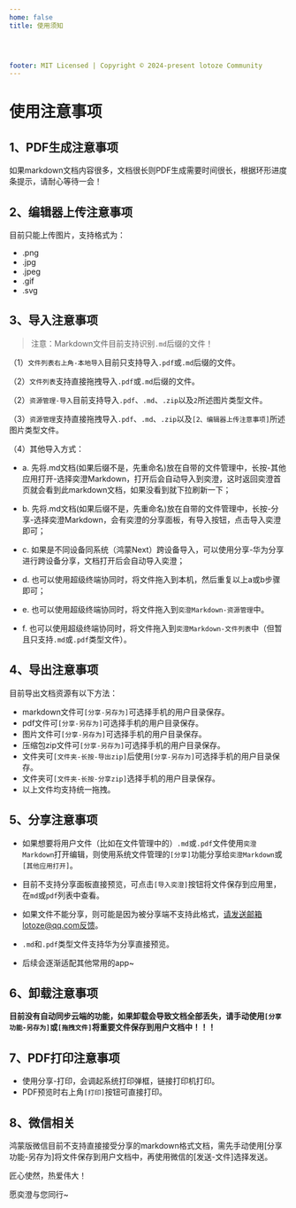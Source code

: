 ```yaml
---
home: false
title: 使用须知


  

footer: MIT Licensed | Copyright © 2024-present lotoze Community
---
```


# 使用注意事项

## 1、PDF生成注意事项

如果markdown文档内容很多，文档很长则PDF生成需要时间很长，根据环形进度条提示，请耐心等待一会！



## 2、编辑器上传注意事项

目前只能上传图片，支持格式为：
- .png
- .jpg
- .jpeg
- .gif
- .svg



## 3、导入注意事项

> 注意：Markdown文件目前支持识别`.md`后缀的文件！

（1）`文件列表右上角-本地导入`目前只支持导入`.pdf`或`.md`后缀的文件。

（2）`文件列表`支持直接拖拽导入`.pdf`或`.md`后缀的文件。

（2）`资源管理-导入`目前支持导入`.pdf`、`.md`、`.zip`以及`2`所述图片类型文件。

（3）`资源管理`支持直接拖拽导入`.pdf`、`.md`、`.zip`以及`[2、编辑器上传注意事项]`所述图片类型文件。

（4）其他导入方式：

- a. 先将.md文档(如果后缀不是，先重命名)放在自带的文件管理中，长按-其他应用打开-选择奕澄Markdown，打开后会自动导入到奕澄，这时返回奕澄首页就会看到此markdown文档，如果没看到就下拉刷新一下；
- b. 先将.md文档(如果后缀不是，先重命名)放在自带的文件管理中，长按-分享-选择奕澄Markdown，会有奕澄的分享面板，有导入按钮，点击导入奕澄即可；

- c. 如果是不同设备同系统（鸿蒙Next）跨设备导入，可以使用分享-华为分享进行跨设备分享，文档打开后会自动导入奕澄；

- d. 也可以使用超级终端协同时，将文件拖入到本机，然后重复以上a或b步骤即可；

- e. 也可以使用超级终端协同时，将文件拖入到`奕澄Markdown-资源管理`中。

- f. 也可以使用超级终端协同时，将文件拖入到`奕澄Markdown-文件列表`中（但暂且只支持`.md`或`.pdf`类型文件）。



## 4、导出注意事项

目前导出文档资源有以下方法：

- markdown文件可`[分享-另存为]`可选择手机的用户目录保存。
- pdf文件可`[分享-另存为]`可选择手机的用户目录保存。
- 图片文件可`[分享-另存为]`可选择手机的用户目录保存。
- 压缩包zip文件可`[分享-另存为]`可选择手机的用户目录保存。
- 文件夹可`[文件夹-长按-导出zip]`后使用`[分享-另存为]`可选择手机的用户目录保存。
- 文件夹可`[文件夹-长按-分享zip]`选择手机的用户目录保存。
- 以上文件均支持统一拖拽。



## 5、分享注意事项
- 如果想要将用户文件（比如在文件管理中的）`.md`或`.pdf`文件使用`奕澄Markdown`打开编辑，则使用系统文件管理的`[分享]`功能分享给`奕澄Markdown`或`[其他应用打开]`。

- 目前不支持分享面板直接预览，可点击`[导入奕澄]`按钮将文件保存到应用里，在`md`或`pdf`列表中查看。

- 如果文件不能分享，则可能是因为被分享端不支持此格式，请发送邮箱lotoze@qq.com反馈。

- `.md`和`.pdf`类型文件支持华为分享直接预览。

- 后续会逐渐适配其他常用的app~



## 6、卸载注意事项

**目前没有自动同步云端的功能，如果卸载会导致文档全部丢失，请手动使用`[分享功能-另存为]`或`[拖拽文件]`将重要文件保存到用户文档中！！！**



## 7、PDF打印注意事项
- 使用分享-打印，会调起系统打印弹框，链接打印机打印。
- PDF预览时右上角`[打印]`按钮可直接打印。



## 8、微信相关
鸿蒙版微信目前不支持直接接受分享的markdown格式文档，需先手动使用[分享功能-另存为]将文件保存到用户文档中，再使用微信的[发送-文件]选择发送。






匠心使然，热爱伟大！

愿奕澄与您同行~